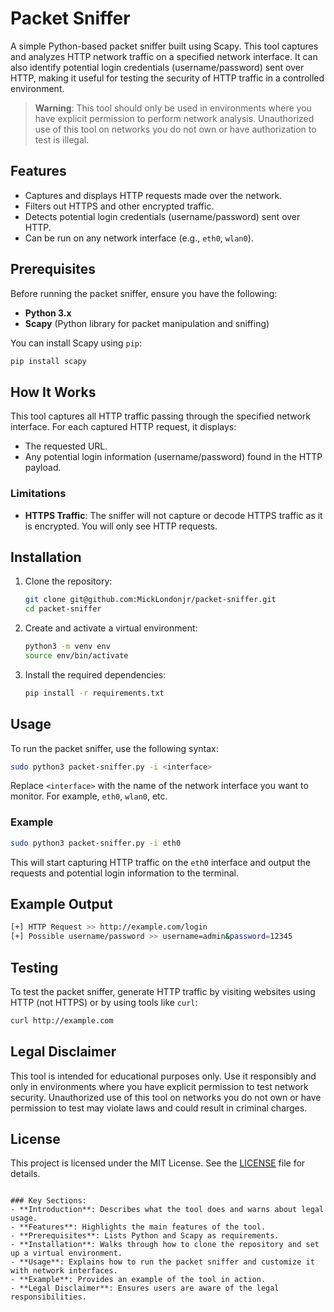 # Packet Sniffer

A simple Python-based packet sniffer built using Scapy. This tool captures and analyzes HTTP network traffic on a specified network interface. It can also identify potential login credentials (username/password) sent over HTTP, making it useful for testing the security of HTTP traffic in a controlled environment.

> **Warning**: This tool should only be used in environments where you have explicit permission to perform network analysis. Unauthorized use of this tool on networks you do not own or have authorization to test is illegal.

## Features

- Captures and displays HTTP requests made over the network.
- Filters out HTTPS and other encrypted traffic.
- Detects potential login credentials (username/password) sent over HTTP.
- Can be run on any network interface (e.g., `eth0`, `wlan0`).

## Prerequisites

Before running the packet sniffer, ensure you have the following:

- **Python 3.x**
- **Scapy** (Python library for packet manipulation and sniffing)

You can install Scapy using `pip`:

```bash
pip install scapy
```

## How It Works

This tool captures all HTTP traffic passing through the specified network interface. For each captured HTTP request, it displays:

- The requested URL.
- Any potential login information (username/password) found in the HTTP payload.

### Limitations
- **HTTPS Traffic**: The sniffer will not capture or decode HTTPS traffic as it is encrypted. You will only see HTTP requests.

## Installation

1. Clone the repository:

   ```bash
   git clone git@github.com:MickLondonjr/packet-sniffer.git
   cd packet-sniffer
   ```

2. Create and activate a virtual environment:

   ```bash
   python3 -m venv env
   source env/bin/activate
   ```

3. Install the required dependencies:

   ```bash
   pip install -r requirements.txt
   ```

## Usage

To run the packet sniffer, use the following syntax:

```bash
sudo python3 packet-sniffer.py -i <interface>
```

Replace `<interface>` with the name of the network interface you want to monitor. For example, `eth0`, `wlan0`, etc.

### Example

```bash
sudo python3 packet-sniffer.py -i eth0
```

This will start capturing HTTP traffic on the `eth0` interface and output the requests and potential login information to the terminal.

## Example Output

```bash
[+] HTTP Request >> http://example.com/login
[+] Possible username/password >> username=admin&password=12345
```

## Testing

To test the packet sniffer, generate HTTP traffic by visiting websites using HTTP (not HTTPS) or by using tools like `curl`:

```bash
curl http://example.com
```

## Legal Disclaimer

This tool is intended for educational purposes only. Use it responsibly and only in environments where you have explicit permission to test network security. Unauthorized use of this tool on networks you do not own or have permission to test may violate laws and could result in criminal charges.

## License

This project is licensed under the MIT License. See the [LICENSE](LICENSE) file for details.
```

### Key Sections:
- **Introduction**: Describes what the tool does and warns about legal usage.
- **Features**: Highlights the main features of the tool.
- **Prerequisites**: Lists Python and Scapy as requirements.
- **Installation**: Walks through how to clone the repository and set up a virtual environment.
- **Usage**: Explains how to run the packet sniffer and customize it with network interfaces.
- **Example**: Provides an example of the tool in action.
- **Legal Disclaimer**: Ensures users are aware of the legal responsibilities.
